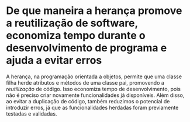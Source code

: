 # De que maneira a herança promove a reutilização de software, economiza tempo durante o desenvolvimento de programa e ajuda a evitar erros

A herança, na programação orientada a objetos, permite que uma classe filha herde atributos e métodos de uma classe pai, promovendo a *reutilização* de código. Isso economiza tempo de desenvolvimento, pois não é preciso criar novamente funcionalidades já disponíveis. Além disso, ao evitar a duplicação de código, também reduzimos o potencial de introduzir erros, já que as funcionalidades herdadas foram previamente testadas e validadas.

